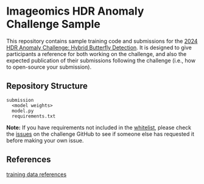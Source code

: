# Imageomics HDR Anomaly Challenge Sample

This repository contains sample training code and submissions for the [2024 HDR Anomaly Challenge: Hybrid Butterfly Detection]()<!-- Add URL -->. It is designed to give participants a reference for both working on the challenge, and also the expected publication of their submissions following the challenge (i.e., how to open-source your submission).

## Repository Structure

<!-- 
complete structure info below
You may also wish to include a [CITATION.cff](https://docs.github.com/en/repositories/managing-your-repositorys-settings-and-features/customizing-your-repository/about-citation-files) for your work.
-->
```
submission
  <model weights>
  model.py
  requirements.txt
```
**Note:** If you have requirements not included in the [whitelist](https://github.com/Imageomics/HDR-anomaly-challenge/blob/main/ingestion_program/whitelist.txt), please check the [issues](https://github.com/Imageomics/HDR-anomaly-challenge/issues) on the challenge GitHub to see if someone else has requested it before making your own issue.

## References
<!-- list any sources (e.g., baseline model that was fine-tuned)
-->
[training data references](butterfly_anomaly.bib)
